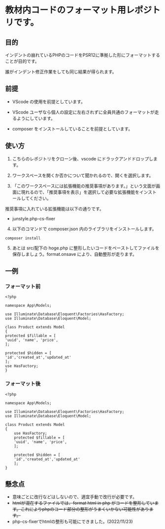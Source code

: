 # 教材内コードのフォーマット用レポジトリです。

## 目的

インデントの崩れているPHPのコードをPSR12に準拠した形にフォーマットすることが目的です。

誰がインデント修正作業をしても同じ結果が得られます。

## 前提

- VScode の使用を前提としています。

- VScode ユーザなら個人の設定に左右されずに全員共通のフォーマットが走るようにしています。

- composer をインストールしていることを前提としています。

## 使い方

1. こちらのレポジトリをクローン後、vscode にドラックアンドドロップします。

2. ワークスペースを開くか否かについて聞かれるので、開くを選択します。

3. 「このワークスペースには拡張機能の推奨事項があります。」という文面が画面に現れるので、「推奨事項を表示」を選択して必要な拡張機能をインストールしてください。

推奨事項に入れている拡張機能は以下の通りです。

- junstyle.php-cs-fixer

4. 以下のコマンドで composer.json 内のライブラリをインストールします。

```
composer install
```

5. あとは src/配下の hoge.php に整形したいコードをペーストしてファイルを保存しましょう。format.onsave により、自動整形が走ります。

## 一例

### フォーマット前

```
<?php

namespace App\Models;

use Illuminate\Database\Eloquent\Factories\HasFactory;
use Illuminate\Database\Eloquent\Model;

class Product extends Model
{
protected $fillable = [
'uuid', 'name', 'price',
];

protected $hidden = [
'id','created_at','updated_at'
];
use HasFactory;
}
```

### フォーマット後

```
<?php

namespace App\Models;

use Illuminate\Database\Eloquent\Factories\HasFactory;
use Illuminate\Database\Eloquent\Model;

class Product extends Model
{
    use HasFactory;
    protected $fillable = [
    'uuid', 'name', 'price',
    ];

    protected $hidden = [
    'id','created_at','updated_at'
    ];
}
```


## 懸念点

- 意味ごとに改行などはしないので、適宜手動で改行が必要です。
- ~~htmlが混在するファイルでは、format html in php がコードを整形しています。これによりphpのコード部分の整形がうまくいかない可能性があります。~~
- php-cs-fixerでhtmlの整形も可能にできました。(2022/11/23)